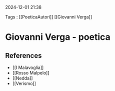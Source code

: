 2024-12-01 21:38

Tags : [[PoeticaAutori]] [[Giovanni Verga]]

# Giovanni Verga - poetica


## References

- [[I Malavoglia]]
- [[Rosso Malpelo]]
- [[Nedda]]
- [[Verismo]]
